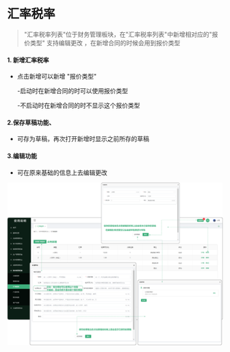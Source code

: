 # 汇率税率

> "汇率税率列表"位于财务管理板块，在"汇率税率列表"中新增相对应的"报价类型" 支持编辑更改 ，在新增合同的时候会用到报价类型

#### 1. 新增汇率税率

* 点击新增可以新增 "报价类型"

   -启动时在新增合同的时可以使用报价类型

   -不启动时在新增合同的时不显示这个报价类型

#### 2.保存草稿功能、

* 可存为草稿，再次打开新增时显示之前所存的草稿


#### 3.编辑功能

* 可在原来基础的信息上去编辑更改


![如图所示](../file/hlsl.png)